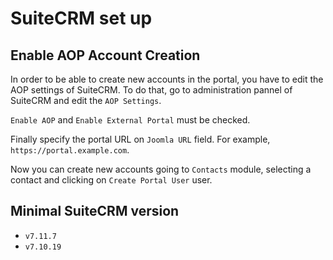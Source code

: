 # SuiteCRM set up

## Enable AOP Account Creation
In order to be able to create new accounts in the portal, you have to edit the AOP settings of SuiteCRM. To do that, go to administration pannel of SuiteCRM and edit the `AOP Settings`.

`Enable AOP` and `Enable External Portal` must be checked.

Finally specify the portal URL on `Joomla URL` field. For example, `https://portal.example.com`.

Now you can create new accounts going to `Contacts` module, selecting a contact and clicking on `Create Portal User` user.

## Minimal SuiteCRM version
* `v7.11.7`
* `v7.10.19`
